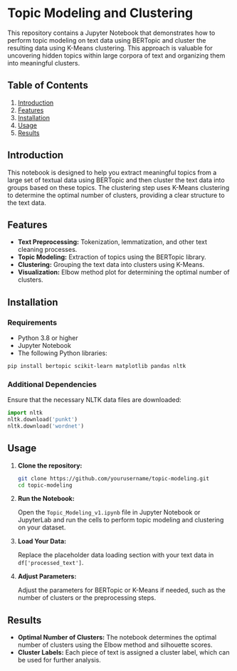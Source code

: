 # Topic Modeling and Clustering

This repository contains a Jupyter Notebook that demonstrates how to perform topic modeling on text data using BERTopic and cluster the resulting data using K-Means clustering. This approach is valuable for uncovering hidden topics within large corpora of text and organizing them into meaningful clusters.

## Table of Contents

1. [Introduction](#introduction)
2. [Features](#features)
3. [Installation](#installation)
4. [Usage](#usage)
5. [Results](#results)

## Introduction

This notebook is designed to help you extract meaningful topics from a large set of textual data using BERTopic and then cluster the text data into groups based on these topics. The clustering step uses K-Means clustering to determine the optimal number of clusters, providing a clear structure to the text data.

## Features

- **Text Preprocessing:** Tokenization, lemmatization, and other text cleaning processes.
- **Topic Modeling:** Extraction of topics using the BERTopic library.
- **Clustering:** Grouping the text data into clusters using K-Means.
- **Visualization:** Elbow method plot for determining the optimal number of clusters.

## Installation

### Requirements

- Python 3.8 or higher
- Jupyter Notebook
- The following Python libraries:

```bash
pip install bertopic scikit-learn matplotlib pandas nltk
```

### Additional Dependencies

Ensure that the necessary NLTK data files are downloaded:

```python
import nltk
nltk.download('punkt')
nltk.download('wordnet')
```

## Usage

1. **Clone the repository:**

   ```bash
   git clone https://github.com/yourusername/topic-modeling.git
   cd topic-modeling
   ```

2. **Run the Notebook:**

   Open the `Topic_Modeling_v1.ipynb` file in Jupyter Notebook or JupyterLab and run the cells to perform topic modeling and clustering on your dataset.

3. **Load Your Data:**

   Replace the placeholder data loading section with your text data in `df['processed_text']`.

4. **Adjust Parameters:**

   Adjust the parameters for BERTopic or K-Means if needed, such as the number of clusters or the preprocessing steps.

## Results

- **Optimal Number of Clusters:** The notebook determines the optimal number of clusters using the Elbow method and silhouette scores.
- **Cluster Labels:** Each piece of text is assigned a cluster label, which can be used for further analysis.
